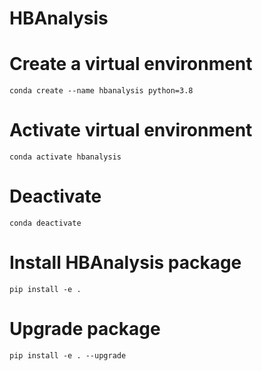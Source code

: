 # HBAnalysis

# Create a virtual environment
`conda create --name hbanalysis python=3.8`

# Activate virtual environment
`conda activate hbanalysis`

# Deactivate
`conda deactivate`

# Install HBAnalysis package
`pip install -e .`

# Upgrade package
`pip install -e . --upgrade`